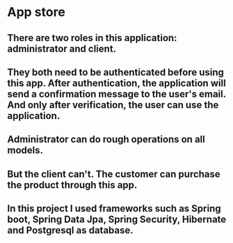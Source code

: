 # App store
## There are two roles in this application: administrator and client.
## They both need to be authenticated before using this app. After authentication, the application will send a confirmation message to the user's email. And only after verification, the user can use the application.
## Administrator can do rough operations on all models.
## But the client can't. The customer can purchase the product through this app.
## In this project I used frameworks such as Spring boot, Spring Data Jpa, Spring Security, Hibernate and Postgresql as database.

